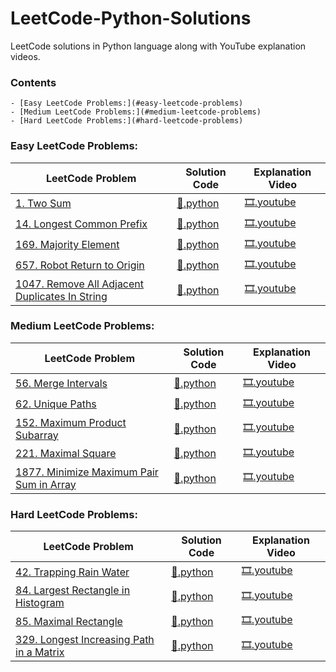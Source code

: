 # LeetCode-Python-Solutions
LeetCode solutions in Python language along with YouTube explanation videos.

### Contents
    - [Easy LeetCode Problems:](#easy-leetcode-problems)
    - [Medium LeetCode Problems:](#medium-leetcode-problems)
    - [Hard LeetCode Problems:](#hard-leetcode-problems)

### Easy LeetCode Problems:

| LeetCode Problem                                                                                                                                               | Solution Code                                                                                                                                                                                         | Explanation Video                                                                   |
| -------------------------------------------------------------------------------------------------------------------------------------------------------------- | ----------------------------------------------------------------------------------------------------------------------------------------------------------------------------------------------------- | ----------------------------------------------------------------------------------- |
| [1. Two Sum](https://leetcode.com/problems/two-sum/ "View Problem Statement On LeetCode")                                                                      | [:page_facing_up:.python](https://github.com/shaheershukur/LeetCode-Python-Solutions/blob/main/Python%20Solutions/1.%20Two%20Sum.py "View Solution Code")                                             | [:film_strip:.youtube](https://youtu.be/LVSE4e4IYmE "Watch Explanation on YouTube") |
| [14. Longest Common Prefix](https://leetcode.com/problems/longest-common-prefix/ "View Problem Statement On LeetCode")                                         | [:page_facing_up:.python](https://github.com/shaheershukur/LeetCode-Python-Solutions/blob/main/Python%20Solutions/14.%20Longest%20Common%20Prefix.py "View Solution Code")                            | [:film_strip:.youtube](https://youtu.be/qyTIu2vfWq4 "Watch Explanation on YouTube") |
| [169. Majority Element](https://leetcode.com/problems/majority-element/ "View Problem Statement On LeetCode")                                                  | [:page_facing_up:.python](https://github.com/shaheershukur/LeetCode-Python-Solutions/blob/main/Python%20Solutions/169.%20Majority%20Element.py "View Solution Code")                                  | [:film_strip:.youtube](https://youtu.be/2wX-X76THKI "Watch Explanation on YouTube") |
| [657. Robot Return to Origin](https://leetcode.com/problems/robot-return-to-origin/ "View Problem Statement On LeetCode")                                      | [:page_facing_up:.python](https://github.com/shaheershukur/LeetCode-Python-Solutions/blob/main/Python%20Solutions/657.%20Robot%20Return%20to%20Origin.py "View Solution Code")                        | [:film_strip:.youtube](https://youtu.be/a2dE7K14-MA "Watch Explanation on YouTube") |
| [1047. Remove All Adjacent Duplicates In String](https://leetcode.com/problems/remove-all-adjacent-duplicates-in-string/ "View Problem Statement On LeetCode") | [:page_facing_up:.python](https://github.com/shaheershukur/LeetCode-Python-Solutions/blob/main/Python%20Solutions/1047.%20Remove%20All%20Adjacent%20Duplicates%20In%20String.py "View Solution Code") | [:film_strip:.youtube](https://youtu.be/2J79Lwu3o-c "Watch Explanation on YouTube") |

### Medium LeetCode Problems:

| LeetCode Problem                                                                                                                                   | Solution Code                                                                                                                                                                                   | Explanation Video                                                                   |
| -------------------------------------------------------------------------------------------------------------------------------------------------- | ----------------------------------------------------------------------------------------------------------------------------------------------------------------------------------------------- | ----------------------------------------------------------------------------------- |
| [56. Merge Intervals](https://leetcode.com/problems/merge-intervals/ "View Problem Statement On LeetCode")                                         | [:page_facing_up:.python](https://github.com/shaheershukur/LeetCode-Python-Solutions/blob/main/Python%20Solutions/56.%20Merge%20Intervals.py "View Solution Code")                              | [:film_strip:.youtube](https://youtu.be/iD68J9FdfVg "Watch Explanation on YouTube") |
| [62. Unique Paths](https://leetcode.com/problems/unique-paths/ "View Problem Statement On LeetCode")                                               | [:page_facing_up:.python](https://github.com/shaheershukur/LeetCode-Python-Solutions/blob/main/Python%20Solutions/62.%20Unique%20Paths.py "View Solution Code")                                 | [:film_strip:.youtube](https://youtu.be/2Ws2ME9yoEc "Watch Explanation on YouTube") |
| [152. Maximum Product Subarray](https://leetcode.com/problems/maximum-product-subarray/ "View Problem Statement On LeetCode")                      | [:page_facing_up:.python](https://github.com/shaheershukur/LeetCode-Python-Solutions/blob/main/Python%20Solutions/152.%20Maximum%20Product%20Subarray.py "View Solution Code")                  | [:film_strip:.youtube](https://youtu.be/hbzPkxYfGbk "Watch Explanation on YouTube") |
| [221. Maximal Square](https://leetcode.com/problems/maximal-square/ "View Problem Statement On LeetCode")                                          | [:page_facing_up:.python](https://github.com/shaheershukur/LeetCode-Python-Solutions/blob/main/Python%20Solutions/221.%20Maximal%20Square.py "View Solution Code")                              | [:film_strip:.youtube](https://youtu.be/cqPKYGrnXyw "Watch Explanation on YouTube") |
| [1877. Minimize Maximum Pair Sum in Array](https://leetcode.com/problems/minimize-maximum-pair-sum-in-array/ "View Problem Statement On LeetCode") | [:page_facing_up:.python](https://github.com/shaheershukur/LeetCode-Python-Solutions/blob/main/Python%20Solutions/1877.%20Minimize%20Maximum%20Pair%20Sum%20in%20Array.py "View Solution Code") | [:film_strip:.youtube](https://youtu.be/gfknIRBvMLE "Watch Explanation on YouTube") |

### Hard LeetCode Problems:

| LeetCode Problem                                                                                                                                    | Solution Code                                                                                                                                                                                   | Explanation Video                                                                   |
| --------------------------------------------------------------------------------------------------------------------------------------------------- | ----------------------------------------------------------------------------------------------------------------------------------------------------------------------------------------------- | ----------------------------------------------------------------------------------- |
| [42. Trapping Rain Water](https://leetcode.com/problems/trapping-rain-water/ "View Problem Statement On LeetCode")                                  | [:page_facing_up:.python](https://github.com/shaheershukur/LeetCode-Python-Solutions/blob/main/Python%20Solutions/42.%20Trapping%20Rain%20Water.py "View Solution Code")                        | [:film_strip:.youtube](https://youtu.be/nwdM2htNgNw "Watch Explanation on YouTube") |
| [84. Largest Rectangle in Histogram](https://leetcode.com/problems/largest-rectangle-in-histogram/ "View Problem Statement On LeetCode")            | [:page_facing_up:.python](https://github.com/shaheershukur/LeetCode-Python-Solutions/blob/main/Python%20Solutions/84.%20Largest%20Rectangle%20in%20Histogram.py "View Solution Code")           | [:film_strip:.youtube](https://youtu.be/tkiM_maIkv4 "Watch Explanation on YouTube") |
| [85. Maximal Rectangle](https://leetcode.com/problems/maximal-rectangle/ "View Problem Statement On LeetCode")                                      | [:page_facing_up:.python](https://github.com/shaheershukur/LeetCode-Python-Solutions/blob/main/Python%20Solutions/85.%20Maximal%20Rectangle.py "View Solution Code")                            | [:film_strip:.youtube](https://youtu.be/9axHSSBfjcE "Watch Explanation on YouTube") |
| [329. Longest Increasing Path in a Matrix](https://leetcode.com/problems/longest-increasing-path-in-a-matrix/ "View Problem Statement On LeetCode") | [:page_facing_up:.python](https://github.com/shaheershukur/LeetCode-Python-Solutions/blob/main/Python%20Solutions/329.%20Longest%20Increasing%20Path%20in%20a%20Matrix.py "View Solution Code") | [:film_strip:.youtube](https://youtu.be/Brt9cWLdLwA "Watch Explanation on YouTube") |
